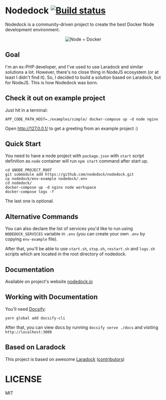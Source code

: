 # Nodedock <a href="https://travis-ci.org/nodedock/nodedock"><img src="https://travis-ci.org/nodedock/nodedock.svg?branch=master" alt="Build status"></a>

Nodedock is a community-driven project to create the best Docker Node development environment.

<p align="center">
<img alt="Node + Docker" src="https://raw.githubusercontent.com/nodedock/nodedock/master/docs/node-docker.png" />
</p>

## Goal

I'm an ex-PHP developer, and I've used to use Laradock and similar solutions a lot. However, there's no close thing in NodeJS ecosystem (or at least I didn't find it). So, I decided to build a solution based on Laradock, but for NodeJS. This is how Nodedock was born.

## Check it out on example project

Just hit in a terminal:

```
APP_CODE_PATH_HOST=./examples/simple/ docker-compose up -d node nginx
```

Open http://127.0.0.1/ to get a greeting from an example project :)

## Quick Start

You need to have a node project with `package.json` with `start` script definition as `node` container will run `npm start` command after start up.

```
cd $NODE_PROJECT_ROOT
git submodule add https://github.com/nodedock/nodedock.git
cp nodedock/env-example nodedock/.env
cd nodedock/
docker-compose up -d nginx node workspace
docker-compose logs -f
```

The last one is optional.

## Alternative Commands

You can also declare the list of services you'd like to run using `NODEDOCK_SERVICES` variable in `.env` (you can create your own `.env` by copying `env-example` file).

After that, you'll be able to use `start.sh`, `stop.sh`, `restart.sh` and `logs.sh` scripts which are located in the root directory of nodedock.

## Documentation

Available on project's website [nodedock.io](https://nodedock.io)

## Working with Documentation

You'll need [Docsify](https://docsify.js.org/):

```
yarn global add docsify-cli
```

After that, you can view docs by running `docsify serve ./docs` and visiting `http://localhost:3000`

## Based on Laradock

This project is based on awesome [Laradock](https://github.com/laradock/laradock) ([contributors](https://github.com/laradock/laradock/graphs/contributors))

# LICENSE

MIT
